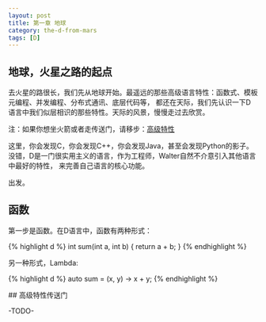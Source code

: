 ```yaml
---
layout: post
title: 第一章 地球
category: the-d-from-mars
tags: [D]
---
```


## 地球，火星之路的起点

去火星的路很长，我们先从地球开始。最遥远的那些高级语言特性：函数式、模板元编程、并发编程、分布式通讯、底层代码等，
都还在天际，我们先认识一下D语言中我们似层相识的那些特性。天际的风景，慢慢走过去欣赏。

注：如果你想坐火箭或者走传送门，请移步：[高级特性](posts/tdfm-earth#advanced-topics)

这里，你会发现C，你会发现C++，你会发现Java，甚至会发现Python的影子。
没错，D是一门很实用主义的语言，作为工程师，Walter自然不介意引入其他语言中最好的特性，
来完善自己语言的核心功能。

出发。


<p class="title" id="functions"></p>

## 函数

第一步是函数。在D语言中，函数有两种形式：

{% highlight d %}
int sum(int a, int b)
{
  return a + b;
}
{% endhighlight %}

另一种形式，Lambda:

{% highlight d %}
auto sum = (x, y) -> x + y;
{% endhighlight %}


<p class="title" id="advanced-topics"></p>
## 高级特性传送门

-TODO-



